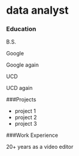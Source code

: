 # data analyst

### Education

B.S.

Google

Google again

UCD

UCD again

###Projects

- project 1
- project 2
- project 3

###Work Experience

20+ years as a video editor
